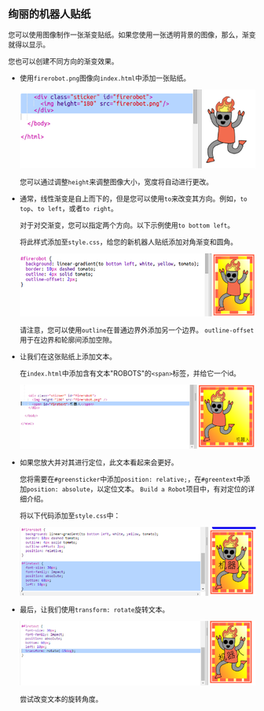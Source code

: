 ## 绚丽的机器人贴纸

您可以使用图像制作一张渐变贴纸。如果您使用一张透明背景的图像，那么，渐变就得以显示。

您也可以创建不同方向的渐变效果。

+ 使用`firerobot.png`图像向`index.html`中添加一张贴纸。
    
    ![截图](images/stickers-fire-html.png)
    
    您可以通过调整`height`来调整图像大小，宽度将自动进行更改。

+ 通常，线性渐变是自上而下的，但是您可以使用`to`来改变其方向。例如，`to top`、`to left`，或者`to right`。
    
    对于对交渐变，您可以指定两个方向。以下示例使用`to bottom left`。
    
    将此样式添加至`style.css`，给您的新机器人贴纸添加对角渐变和圆角。
    
    ![截图](images/stickers-fire-gradient.png)
    
    请注意，您可以使用`outline`在普通边界外添加另一个边界。 `outline-offset`用于在边界和轮廓间添加空隙。

+ 让我们在这张贴纸上添加文本。
    
    在`index.html`中添加含有文本"ROBOTS"的`<span>`标签，并给它一个id。
    
    ![截图](images/stickers-fire-span.png)

+ 如果您放大并对其进行定位，此文本看起来会更好。
    
    您将需要在`#greensticker`中添加`position: relative;`，在`#greentext`中添加`position: absolute`，以定位文本。 `Build a Robot`项目中，有对定位的详细介绍。
    
    将以下代码添加至`style.css`中：
    
    ![截图](images/stickers-fire-text-style.png)

+ 最后，让我们使用`transform: rotate`旋转文本。
    
    ![截图](images/stickers-fire-rotate.png)
    
    尝试改变文本的旋转角度。